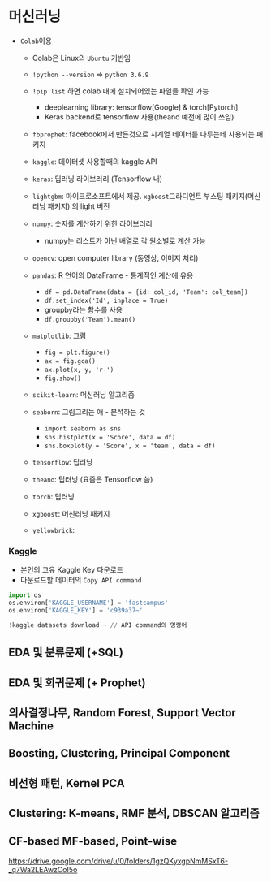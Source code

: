 # 머신러닝
- ```Colab```이용
  - Colab은 Linux의 ```Ubuntu``` 기반임
  - ```!python --version``` => ```python 3.6.9```
  - ```!pip list``` 하면 colab 내에 설치되어있는 파일들 확인 가능
    - deeplearning library: tensorflow[Google] & torch[Pytorch]
    - Keras backend로 tensorflow 사용(theano 예전에 많이 쓰임)

  - ```fbprophet```: facebook에서 만든것으로 시계열 데이터를 다루는데 사용되는 패키지
  - ```kaggle```: 데이터셋 사용할때의 kaggle API
  - ```keras```: 딥러닝 라이브러리 (Tensorflow 내)
  - ```lightgbm```: 마이크로소프트에서 제공. ```xgboost```그라디언트 부스팅 패키지(머신러닝 패키지) 의 light 버전
  - ```numpy```: 숫자를 계산하기 위한 라이브러리
    - numpy는 리스트가 아닌 배열로 각 원소별로 계산 가능
  - ```opencv```: open computer library  (동영상, 이미지 처리)
  - ```pandas```: R 언어의 DataFrame - 통계적인 계산에 유용
     - ```df = pd.DataFrame(data = {id: col_id, 'Team': col_team})```
     - ```df.set_index('Id', inplace = True)```
     - groupby라는 함수를 사용
     - ```df.groupby('Team').mean()```
  - ```matplotlib```: 그림
    - ```fig = plt.figure()```
    - ```ax = fig.gca()```
    - ```ax.plot(x, y, 'r-')```
    - ```fig.show()```
  - ```scikit-learn```: 머신러닝 알고리즘
  - ```seaborn```: 그림그리는 애 - 분석하는 것
    - ```import seaborn as sns```
    - ```sns.histplot(x = 'Score', data = df)```
    - ```sns.boxplot(y = 'Score', x = 'team', data = df)```
  - ```tensorflow```: 딥러닝
  - ```theano```: 딥러닝 (요즘은 Tensorflow 씀)
  - ```torch```: 딥러닝
  - ```xgboost```: 머신러닝 패키지
  - ```yellowbrick```: 
### Kaggle
- 본인의 고유 Kaggle Key 다운로드
- 다운로드할 데이터의 ```Copy API command```

```python
import os
os.environ['KAGGLE_USERNAME'] = 'fastcampus'
os.environ['KAGGLE_KEY'] = 'c939a37~'

!kaggle datasets download ~ // API command의 명령어

```
## EDA 및 분류문제 (+SQL)
## EDA 및 회귀문제 (+ Prophet)
## 의사결정나무, Random Forest, Support Vector Machine
## Boosting, Clustering, Principal Component
## 비선형 패턴, Kernel PCA
## Clustering: K-means, RMF 분석, DBSCAN 알고리즘
## CF-based MF-based, Point-wise

https://drive.google.com/drive/u/0/folders/1gzQKyxgpNmMSxT6-_q7Wa2LEAwzCoI5o
